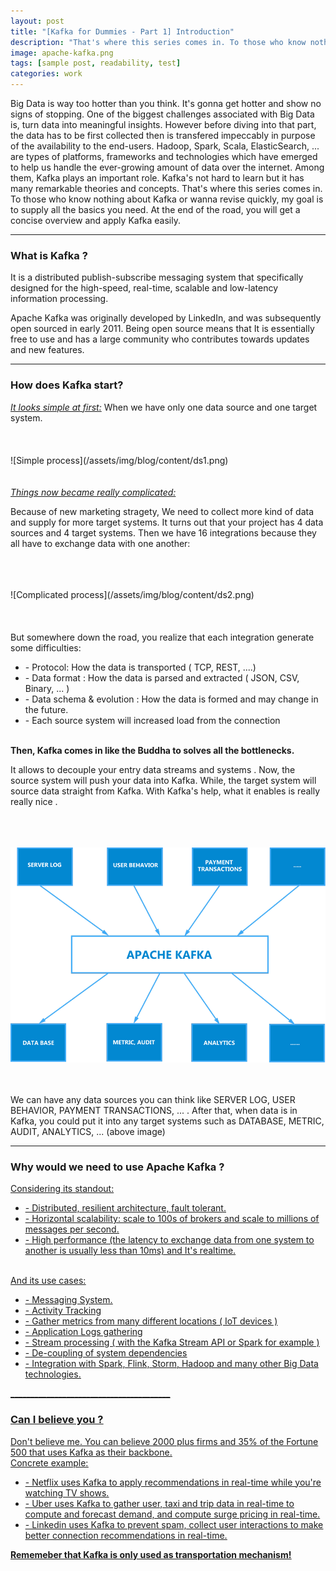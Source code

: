 ```yaml
---
layout: post
title: "[Kafka for Dummies - Part 1] Introduction"
description: "That's where this series comes in. To those who know nothing about Kafka or wanna revise quickly, my goal is to supply all the basics you need. At the end of the road, you will get a concise overview and apply Kafka easily."
image: apache-kafka.png
tags: [sample post, readability, test]
categories: work
---
```


Big Data is way too hotter than you think. It's gonna get hotter and show no signs of stopping. One of the biggest challenges associated with Big Data is, turn data into meaningful insights. However before diving into that part, the data has to be first collected then is transfered impeccably in purpose of the availability to the end-users. Hadoop, Spark, Scala, ElasticSearch, ... are types of platforms, frameworks and technologies which have emerged to help us handle the ever-growing amount of data over the internet. Among them, Kafka plays an important role. Kafka's not hard to learn but it has many remarkable theories and concepts. That's where this series comes in. To those who know nothing about Kafka or wanna revise quickly, my goal is to supply all the basics you need. At the end of the road, you will get a concise overview and apply Kafka easily.  

________________________________________
<h3> What is Kafka ?</h3>
It is a distributed publish-subscribe messaging system that specifically designed for the high-speed, real-time, scalable and low-latency information processing.

Apache Kafka was originally developed by LinkedIn, and was subsequently open sourced in early 2011. Being open source means that It is essentially free to use and has a large community who contributes towards updates and new features.

________________________________________
<h3> How does Kafka start?</h3>
<u><em>It looks simple at first:</em></u>  When we have only one data source and one target system.
<br><br><br><br>
![Simple process](/assets/img/blog/content/ds1.png)
<br><br><br>
<u><em>Things now became really complicated:</em></u>
<p> Because of new marketing stragety, We need to collect more kind of data and supply for more target systems. It turns out that your project has 4 data sources and 4 target systems. Then we have 16 integrations because they all have to exchange data with one another:</p>
<br><br><br>
 ![Complicated process](/assets/img/blog/content/ds2.png)
<br><br><br><br>
But somewhere down the road, you realize that each integration generate some difficulties:
<ul>
    <li>- Protocol: How the data is transported ( TCP, REST, ....)</li>
    <li>- Data format : How the data is parsed and extracted ( JSON, CSV, Binary, ... )</li>
    <li>- Data schema & evolution : How the data is formed and may change in the future.</li>
    <li>- Each source system will increased load from the connection</li>
</ul>

<br>
<strong>Then, Kafka comes in like the Buddha to solves all the bottlenecks.</strong>

It allows to decouple your entry data streams and systems . Now, the source system will push your data into Kafka. While, the target system will source data straight from Kafka. With Kafka's help, what it enables is really really nice .

<br><br><br>
 ![Complicated process](/assets/img/blog/content/ds3.png)
<br><br><br>

We can have any data sources you can think like SERVER LOG, USER BEHAVIOR, PAYMENT TRANSACTIONS, ... . After that, when data is in Kafka, you could put it into any target systems such as DATABASE, METRIC, AUDIT, ANALYTICS, ... (above image)

________________________________________
<h3> Why would we need to use Apache Kafka ?</h3>
<u>Considering its standout:<u>
<ul>
    <li>-  Distributed, resilient architecture, fault tolerant.</li>
    <li>-  Horizontal scalability: scale to 100s of brokers and scale to millions of messages per second.</li>
    <li>-  High performance (the latency to exchange data from one system to another is usually less than 10ms) and It's realtime.</li>
</ul>

<br>
<u>And its use cases: </u>
<ul>
    <li>-  Messaging System.</li>
    <li>-  Activity Tracking</li>
    <li>-  Gather metrics from many different locations ( IoT devices )</li>
    <li>-  Application Logs gathering</li>
    <li>-  Stream processing ( with the Kafka Stream API or Spark for example )</li>
    <li>-  De-coupling of system dependencies</li>
    <li>-  Integration with Spark, Flink, Storm, Hadoop and many other Big Data technologies.</li>
</ul>
________________________________________
<h3> Can I believe you ? </h3>
Don't believe me. You can believe 2000 plus firms and 35% of the Fortune 500 that uses Kafka as their backbone.
<br>
<u>Concrete example:</u>
<ul>
<li>- Netflix uses Kafka to apply recommendations in real-time while you're watching TV shows.</li>
<li>- Uber uses Kafka to gather user, taxi and trip data in real-time to compute and forecast demand, and compute surge pricing in real-time.</li>
<li>- Linkedin uses Kafka to prevent spam, collect user interactions to make better connection recommendations in real-time.</li>
</ul>
<b>Rememeber that Kafka is only used as transportation mechanism! </b>

